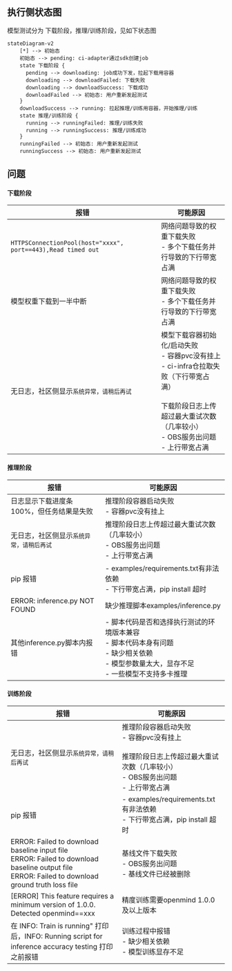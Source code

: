 ## 执行侧状态图

模型测试分为 下载阶段，推理/训练阶段，见如下状态图

```mermaid
stateDiagram-v2
    [*] --> 初始态
    初始态 --> pending: ci-adapter通过sdk创建job
    state 下载阶段 {
      pending --> downloading: job成功下发，拉起下载用容器
      downloading --> downloadFailed: 下载失败    
      downloading --> downloadSuccess: 下载成功
      downloadFailed --> 初始态: 用户重新发起测试
    }
    downloadSuccess --> running: 拉起推理/训练用容器，开始推理/训练
    state 推理/训练阶段 {
      running --> runningFailed: 推理/训练失败
      running --> runningSuccess: 推理/训练成功
    }
    runningFailed --> 初始态: 用户重新发起测试
    runningSuccess --> 初始态: 用户重新发起测试
```



## 问题



#### 下载阶段



| 报错                                                         | 可能原因                                                     |
| ------------------------------------------------------------ | ------------------------------------------------------------ |
| `HTTPSConnectionPool(host="xxxx", port==443),Read timed out` | 网络问题导致的权重下载失败<br />- 多个下载任务并行导致的下行带宽占满 |
| 模型权重下载到一半中断                                       | 网络问题导致的权重下载失败<br />- 多个下载任务并行导致的下行带宽占满 |
| 无日志，社区侧显示`系统异常，请稍后再试`                     | 模型下载容器初始化/启动失败<br />- 容器pvc没有挂上<br />- ci-infra仓拉取失败（下行带宽占满）<br /><br />下载阶段日志上传超过最大重试次数（几率较小）<br />- OBS服务出问题<br />- 上行带宽占满 |



#### 推理阶段



| 报错                                     | 可能原因                                                     |
| ---------------------------------------- | ------------------------------------------------------------ |
| 日志显示下载进度条100%，但任务结果是失败 | 推理阶段容器启动失败<br />- 容器pvc没有挂上                  |
| 无日志，社区侧显示`系统异常，请稍后再试` | 推理阶段日志上传超过最大重试次数（几率较小）<br />- OBS服务出问题<br />- 上行带宽占满 |
| pip 报错                                 | - examples/requirements.txt有非法依赖<br />- 下行带宽占满，pip install 超时 |
| ERROR: inference.py NOT FOUND            | 缺少推理脚本examples/inference.py                            |
| 其他inference.py脚本内报错               | - 脚本代码是否和选择执行测试的环境版本兼容<br />- 脚本代码本身有问题<br />- 缺少相关依赖<br />- 模型参数量太大，显存不足<br />- 一些模型不支持多卡推理 |



#### 训练阶段



| 报错                                                         | 可能原因                                                     |
| ------------------------------------------------------------ | ------------------------------------------------------------ |
| 无日志，社区侧显示`系统异常，请稍后再试`                     | 推理阶段容器启动失败<br />- 容器pvc没有挂上<br /><br />推理阶段日志上传超过最大重试次数（几率较小）<br />- OBS服务出问题<br />- 上行带宽占满 |
| pip 报错                                                     | - examples/requirements.txt有非法依赖<br />- 下行带宽占满，pip install 超时 |
| ERROR: Failed to download baseline input file<br />ERROR: Failed to download baseline output file<br />ERROR: Failed to download ground truth loss file | 基线文件下载失败<br />- OBS服务出问题<br />- 基线文件已经被删除 |
| [ERROR] This feature requires a minimum version of 1.0.0. Detected openmind==xxx | 精度训练需要openmind 1.0.0及以上版本                         |
| 在 INFO: Train is running" 打印后，INFO: Running script for inference accuracy testing 打印之前报错 | 训练过程中报错<br />- 缺少相关依赖<br />- 模型训练显存不足<br /> |
